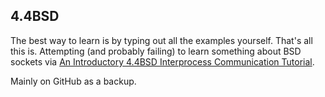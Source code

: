 4.4BSD
------

The best way to learn is by typing out all the examples yourself. That's all
this is. Attempting (and probably failing) to learn something about BSD
sockets via [An Introductory 4.4BSD Interprocess Communication
Tutorial](http://docs.freebsd.org/44doc/psd/20.ipctut/paper.pdf).

Mainly on GitHub as a backup.
